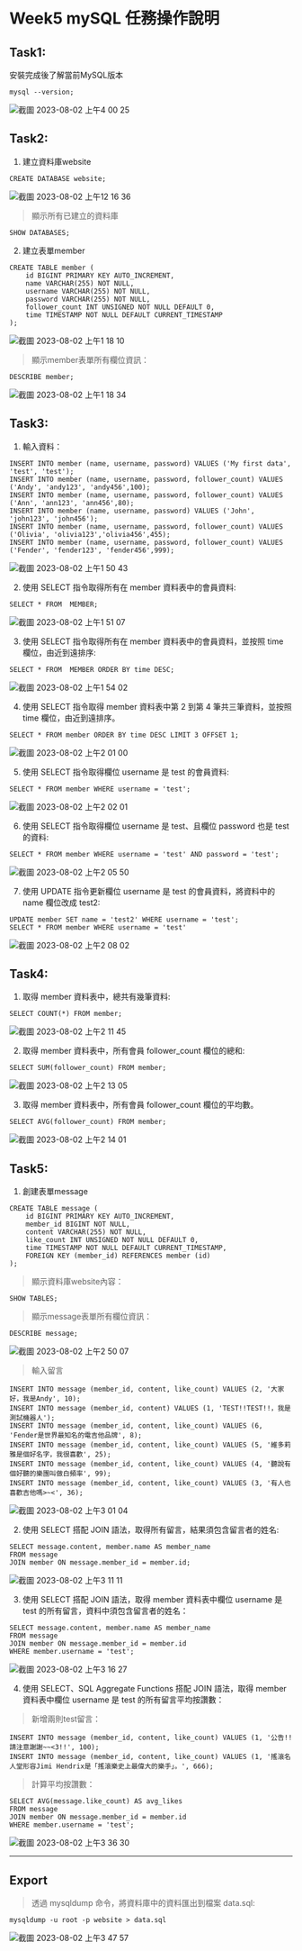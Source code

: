 # Week5 mySQL 任務操作說明
## Task1:

安裝完成後了解當前MySQL版本
```
mysql --version; 
```
![截圖 2023-08-02 上午4 00 25](https://github.com/Yo0GuitarIT/WeHelpBootcamp/assets/118150842/3759f108-738a-4b2b-9f0f-5ce67912528b)

## Task2:

1. 建立資料庫website
```
CREATE DATABASE website;
```
![截圖 2023-08-02 上午12 16 36](https://github.com/Yo0GuitarIT/WeHelpBootcamp/assets/118150842/dc2b1f3e-5d51-4821-bcc4-62556b2ceaa4)

> 顯示所有已建立的資料庫
```
SHOW DATABASES;
```

2. 建立表單member
```
CREATE TABLE member (
    id BIGINT PRIMARY KEY AUTO_INCREMENT,
    name VARCHAR(255) NOT NULL,
    username VARCHAR(255) NOT NULL,
    password VARCHAR(255) NOT NULL,
    follower_count INT UNSIGNED NOT NULL DEFAULT 0,
    time TIMESTAMP NOT NULL DEFAULT CURRENT_TIMESTAMP
);
```
![截圖 2023-08-02 上午1 18 10](https://github.com/Yo0GuitarIT/WeHelpBootcamp/assets/118150842/dc4d2901-e3f3-4c34-8679-cee09bdcf3a5)

> 顯示member表單所有欄位資訊：
```
DESCRIBE member;
```
![截圖 2023-08-02 上午1 18 34](https://github.com/Yo0GuitarIT/WeHelpBootcamp/assets/118150842/fc85c379-4988-4c92-bfa3-c7c9afc22d34)

## Task3:


1. 輸入資料：
```
INSERT INTO member (name, username, password) VALUES ('My first data', 'test', 'test');
INSERT INTO member (name, username, password, follower_count) VALUES ('Andy', 'andy123', 'andy456',100);
INSERT INTO member (name, username, password, follower_count) VALUES ('Ann', 'ann123', 'ann456',80);
INSERT INTO member (name, username, password) VALUES ('John', 'john123', 'john456');
INSERT INTO member (name, username, password, follower_count) VALUES ('Olivia', 'olivia123','olivia456',455);
INSERT INTO member (name, username, password, follower_count) VALUES ('Fender', 'fender123', 'fender456',999);
```
![截圖 2023-08-02 上午1 50 43](https://github.com/Yo0GuitarIT/WeHelpBootcamp/assets/118150842/6abe8476-26b2-41cd-a34a-840b4c4ec81f)

2. 使用 SELECT 指令取得所有在 member 資料表中的會員資料:
```
SELECT * FROM  MEMBER;
```
![截圖 2023-08-02 上午1 51 07](https://github.com/Yo0GuitarIT/WeHelpBootcamp/assets/118150842/75812512-0c98-4aed-9702-30f73de1b24f)

3. 使用 SELECT 指令取得所有在 member 資料表中的會員資料，並按照 time 欄位，由近到遠排序:
```
SELECT * FROM  MEMBER ORDER BY time DESC;
```
![截圖 2023-08-02 上午1 54 02](https://github.com/Yo0GuitarIT/WeHelpBootcamp/assets/118150842/6179fe8b-e0be-49d4-b2b3-855c54862ecd)

4. 使用 SELECT 指令取得 member 資料表中第 2 到第 4 筆共三筆資料，並按照 time 欄位，由近到遠排序。
```
SELECT * FROM member ORDER BY time DESC LIMIT 3 OFFSET 1;
```
![截圖 2023-08-02 上午2 01 00](https://github.com/Yo0GuitarIT/WeHelpBootcamp/assets/118150842/4abc1536-92f4-4b7e-a75c-80871d0aa563)

5. 使用 SELECT 指令取得欄位 username 是 test 的會員資料:
```
SELECT * FROM member WHERE username = 'test';
```
![截圖 2023-08-02 上午2 02 01](https://github.com/Yo0GuitarIT/WeHelpBootcamp/assets/118150842/9d7de16c-1dea-4700-a946-b279a2e4997c)

6. 使用 SELECT 指令取得欄位 username 是 test、且欄位 password 也是 test 的資料:
```
SELECT * FROM member WHERE username = 'test' AND password = 'test';
```
![截圖 2023-08-02 上午2 05 50](https://github.com/Yo0GuitarIT/WeHelpBootcamp/assets/118150842/cecb1e7d-c8d1-431c-b6db-3ea0e4dcdbc5)

7. 使用 UPDATE 指令更新欄位 username 是 test 的會員資料，將資料中的 name 欄位改成 test2:
```
UPDATE member SET name = 'test2' WHERE username = 'test';
SELECT * FROM member WHERE username = 'test'
```
![截圖 2023-08-02 上午2 08 02](https://github.com/Yo0GuitarIT/WeHelpBootcamp/assets/118150842/4e125276-8a3d-45bf-a88c-1afa78536aed)

## Task4:
1. 取得 member 資料表中，總共有幾筆資料:
```
SELECT COUNT(*) FROM member;
```
![截圖 2023-08-02 上午2 11 45](https://github.com/Yo0GuitarIT/WeHelpBootcamp/assets/118150842/169f20a0-0171-4ae0-9a23-c151b7786c15)

2. 取得 member 資料表中，所有會員 follower_count 欄位的總和:
```
SELECT SUM(follower_count) FROM member;
```
![截圖 2023-08-02 上午2 13 05](https://github.com/Yo0GuitarIT/WeHelpBootcamp/assets/118150842/2dab741c-7b97-4127-b103-65c634319379)

3. 取得 member 資料表中，所有會員 follower_count 欄位的平均數。
```
SELECT AVG(follower_count) FROM member;
```
![截圖 2023-08-02 上午2 14 01](https://github.com/Yo0GuitarIT/WeHelpBootcamp/assets/118150842/57749d53-6aaf-4d8f-a2bb-5b86b3c2b4e0)

## Task5:

1. 創建表單message
```
CREATE TABLE message (
    id BIGINT PRIMARY KEY AUTO_INCREMENT,
    member_id BIGINT NOT NULL,
    content VARCHAR(255) NOT NULL,
    like_count INT UNSIGNED NOT NULL DEFAULT 0,
    time TIMESTAMP NOT NULL DEFAULT CURRENT_TIMESTAMP,
    FOREIGN KEY (member_id) REFERENCES member (id)
);

```
> 顯示資料庫website內容：
```
SHOW TABLES;
```
> 顯示message表單所有欄位資訊：
```
DESCRIBE message;
```
![截圖 2023-08-02 上午2 50 07](https://github.com/Yo0GuitarIT/WeHelpBootcamp/assets/118150842/6a4b4834-049c-4a4a-9843-8b8cfd7c7bf0)

> 輸入留言
```
INSERT INTO message (member_id, content, like_count) VALUES (2, '大家好，我是Andy', 10);
INSERT INTO message (member_id, content) VALUES (1, 'TEST!!TEST!!，我是測試機器人');
INSERT INTO message (member_id, content, like_count) VALUES (6, 'Fender是世界最知名的電吉他品牌', 8);
INSERT INTO message (member_id, content, like_count) VALUES (5, '維多莉雅是個好名字，我很喜歡', 25);
INSERT INTO message (member_id, content, like_count) VALUES (4, '聽說有個好聽的樂團叫做白頻率', 99);
INSERT INTO message (member_id, content, like_count) VALUES (3, '有人也喜歡吉他嗎>~<', 36);
```
![截圖 2023-08-02 上午3 01 04](https://github.com/Yo0GuitarIT/WeHelpBootcamp/assets/118150842/11a74d4a-5b41-4df7-896c-f9b2d05604a7)

2. 使用 SELECT 搭配 JOIN 語法，取得所有留言，結果須包含留言者的姓名:
```
SELECT message.content, member.name AS member_name
FROM message
JOIN member ON message.member_id = member.id;
```
![截圖 2023-08-02 上午3 11 11](https://github.com/Yo0GuitarIT/WeHelpBootcamp/assets/118150842/5077b3ae-7d7f-486c-8569-f7e72f4db39c)

3. 使用 SELECT 搭配 JOIN 語法，取得 member 資料表中欄位 username 是 test 的所有留言，資料中須包含留言者的姓名：
```
SELECT message.content, member.name AS member_name
FROM message
JOIN member ON message.member_id = member.id
WHERE member.username = 'test';
```
![截圖 2023-08-02 上午3 16 27](https://github.com/Yo0GuitarIT/WeHelpBootcamp/assets/118150842/c97aea1a-ea6b-4270-ab24-beb8aa90f477)

4. 使用 SELECT、SQL Aggregate Functions 搭配 JOIN 語法，取得 member 資料表中欄位 username 是 test 的所有留言平均按讚數：
>新增兩則test留言：
```
INSERT INTO message (member_id, content, like_count) VALUES (1, '公告!!請注意謝謝~~<3!!', 100);
INSERT INTO message (member_id, content, like_count) VALUES (1, '搖滾名人堂形容Jimi Hendrix是「搖滾樂史上最偉大的樂手」。', 666);
```
>計算平均按讚數：
```
SELECT AVG(message.like_count) AS avg_likes
FROM message
JOIN member ON message.member_id = member.id
WHERE member.username = 'test';
```
![截圖 2023-08-02 上午3 36 30](https://github.com/Yo0GuitarIT/WeHelpBootcamp/assets/118150842/e5934a21-dd99-4a4b-9dbf-d4cf995c634e)

***
## Export
> 透過 mysqldump 命令，將資料庫中的資料匯出到檔案 data.sql:
```
mysqldump -u root -p website > data.sql
```
![截圖 2023-08-02 上午3 47 57](https://github.com/Yo0GuitarIT/WeHelpBootcamp/assets/118150842/b54546ef-45eb-4f4a-a915-975aae4400c3)


